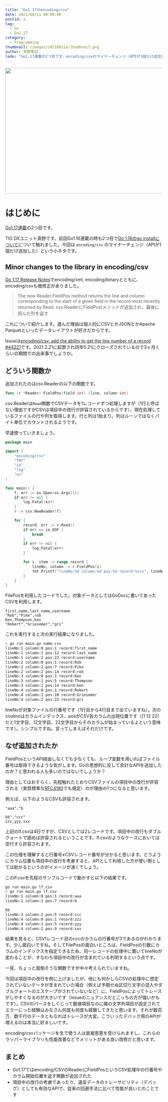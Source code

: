 ```yaml
---
title: "Go1.17のencoding/csv"
date: 2021/08/11 00:00:00
postid: a
tag:
  - Go
  - Go1.17
category:
  - Programming
thumbnail: /images/20210811a/thumbnail.png
author: 真野隼記
lede: "Go1.17連載の2つ目です。encoding/csvのマイナーチェンジ（APIが1個だけ追加した）という小ネタです。"
---
```


<img src="/images/20210811a/csv.png" alt="" title="CSV" width="841" height="403" loading="lazy">

# はじめに

[Go1.17連載](/articles/20210810a/)の2つ目です。

TIG DXユニット真野です。前回Go1.16連載の時も2つ目で[Go 1.16のgo installについて](/articles/20210209/)について触れました。今回は `encoding/csv` のマイナーチェンジ（APIが1個だけ追加した）という小ネタです。

## Minor changes to the library in encoding/csv

[Go 1.17 Release Notes](https://tip.golang.org/doc/go1.17#encoding/binary)でencoding/xml, encoding/binaryとともに、encoding/csvも微修正がありました。

> The new Reader.FieldPos method returns the line and column corresponding to the start of a given field in the record most recently returned by Read.
> csv.ReaderにFieldPostメソッドが追加され、最後に読んだ列を返す

これについて紹介します。選んだ理由は個人的にCSVとかJSONとかApache Parquetといったデータレイアウトが好きだからです。

Issueは[encoding/csv: add the ability to get the line number of a record #44221](https://github.com/golang/go/issues/44221)です。2021.2.21に起票され同年5.21にクローズされているので3ヶ月くらいの期間での出来事でしょうか。


## どういう関数か

追加されたのはcsv.Readerの以下の関数です。

```go
func (r *Reader) FieldPos(field int) (line, column int)
```

csv.Readerは`Read`関数でCSVデータを1レコードずつ処理しますが（1行と呼ばない理由ですがCSVは項目中の改行が許容されているからです）、現在処理しているファイルの行や列を取得します。行と列は1始まり。列はルーンではなくバイト単位でカウントされるようです。

早速使っていきましょう。

```go FieldPosをつかったサンプル
package main

import (
	"encoding/csv"
	"fmt"
	"io"
	"log"
	"os"
)

func main() {
	f, err := os.Open(os.Args[1])
	if err != nil {
		log.Fatal(err)
	}
	r := csv.NewReader(f)

	for {
		record, err := r.Read()
		if err == io.EOF {
			break
		}
		if err != nil {
			log.Fatal(err)
		}

		for i, item := range record {
			lineNo, column := r.FieldPos(i)
			fmt.Printf("lineNo:%d column:%d pos:%d record:%s\n", lineNo, i, column, item)
		}
	}
}
```

FilePosを利用したコードでした。対象データとしてはGoDocに書いてあったCSVを利用します。

```csv name.csv
first_name,last_name,username
"Rob","Pike",rob
Ken,Thompson,ken
"Robert","Griesemer","gri"
```

これを実行すると次の実行結果になりました。

```sh
> go run main.go name.csv
lineNo:1 column:0 pos:1 record:first_name
lineNo:1 column:1 pos:12 record:last_name
lineNo:1 column:2 pos:22 record:username
lineNo:2 column:0 pos:1 record:Rob
lineNo:2 column:1 pos:7 record:Pike
lineNo:2 column:2 pos:14 record:rob
lineNo:3 column:0 pos:1 record:Ken
lineNo:3 column:1 pos:5 record:Thompson
lineNo:3 column:2 pos:14 record:ken
lineNo:4 column:0 pos:1 record:Robert
lineNo:4 column:1 pos:10 record:Griesemer
lineNo:4 column:2 pos:22 record:gri
```

lineNoが対象ファイルの行番号です（1行目から4行目まで出ていますね）。次のcoulmnはカラムインデックス、posがCSV各カラムの出現位置です（[1 12 22]だと1文字目、12文字目、22文字目からそのカラムが始まっているよという意味です）。シンプルですね。言ってしまえばそれだけです。


## なぜ追加されたか

FieldPosというAPI経由しなくても少なくても、ループ変数を用いればファイル番号は取得できるような気がします。Goの思想的に反して余計なAPIを追加したのか？と思われる人も多いのではないでしょうか？

理由としてはおそらく、先程触れたとおりCSVファイルの項目中の改行が許容される（実質標準な[RFC4180](http://www.kasai.fm/wiki/rfc4180jp)でも規定）のが理由の1つになると思います。

例えば、以下のようなCSVも許容されます。

```csv lf.csv
"aaa","b

bb","ccc"
zzz,yyy,xxx
```

上記のlf.csvは4行ですが、CSVとしては2レコードです。項目中の改行もダブルクォートで囲めば許容されるということです。lf.csvのようなケースにおいては空行すら許容されます。

この仕様を理解すると行番号≠CSVレコード番号が分かると思います。どうようにカラム位置も項目中の改行を考慮すると、APIとして利用した方が使い側としては助かるというのがイメージが湧くでしょう。

このlf.csvを先程のサンプルコードで動かすと以下の結果です。

```sh
go run main.go lf.csv
> go run main.go lf.csv
lineNo:1 column:0 pos:1 record:aaa
lineNo:1 column:1 pos:7 record:b

bb
lineNo:3 column:2 pos:5 record:ccc
lineNo:4 column:0 pos:1 record:zzz
lineNo:4 column:1 pos:5 record:yyy
lineNo:4 column:2 pos:9 record:xxx
```

結果を見ると、CSV1レコード目のcccのカラムの行番号が3であるのがわかります。少し面白いですね。そしてFilePosの面白いところは、FieldPosの引数にカラムのインデックスを指定できるため、同一レコードの処理中に置いてlineNoが変わることが、すなわち項目中の改行が含まれている判明するという点です。

一見、ちょっと面倒そうな関数ですが中々考えられていますね。

今回は項目中の改行を例に上げましたが、他にも何かしらCSVの処理中に想定されていないデータが含まれていた場合（例えば予期せぬ区切り文字の混入やダブルクォートのエスケープがされていないなど）に、FieldPosによってトレースがしやすくなるのが大きいです（Issueのニュアンスだとこっちの方が強いかもです）。CSVのパースをしくじって数値項目なのに隣の文字列項目が設定されてエラーにった経験はみなさん何度も何度も経験してきたと思います。それが数百万、数千行のデータともなればトレースが大変。こういったデバック用のAPIが増えるのは本当に好ましいです。

encoding/csvパッケージを生で使う人は直接恩恵を受けられますし、これらのラッパーライブラリも性能改善などでメリットがある良い改修だと思います。


## まとめ

* Go1.17ではencoding/CSVのReaderにFieldPosというCSV処理中の行番号やカラム開始位置を返す関数が追加された
* 項目中の改行の考慮であったり、違反データのトレーサビリティ（デバッグ）としても有効なAPIで、従来の回避手法に比べて性能が良いとのことです


